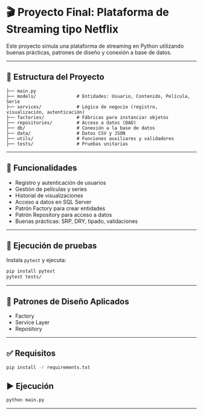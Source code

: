 
# 🎬 Proyecto Final: Plataforma de Streaming tipo Netflix

Este proyecto simula una plataforma de streaming en Python utilizando buenas prácticas, patrones de diseño y conexión a base de datos.

---

## 📁 Estructura del Proyecto

```
├── main.py
├── models/               # Entidades: Usuario, Contenido, Película, Serie
├── services/             # Lógica de negocio (registro, visualización, autenticación)
├── factories/            # Fábricas para instanciar objetos
├── repositories/         # Acceso a datos (DAO)
├── db/                   # Conexión a la base de datos
├── data/                 # Datos CSV y JSON
├── utils/                # Funciones auxiliares y validadores
├── tests/                # Pruebas unitarias
```

---

## 🔧 Funcionalidades

- Registro y autenticación de usuarios
- Gestión de películas y series
- Historial de visualizaciones
- Acceso a datos en SQL Server
- Patrón Factory para crear entidades
- Patrón Repository para acceso a datos
- Buenas prácticas: SRP, DRY, tipado, validaciones

---

## 🧪 Ejecución de pruebas

Instala `pytest` y ejecuta:

```bash
pip install pytest
pytest tests/
```

---

## 🧠 Patrones de Diseño Aplicados

- Factory
- Service Layer
- Repository

---

## ✅ Requisitos

```bash
pip install -r requirements.txt
```

## ▶️ Ejecución

```bash
python main.py
```

---
